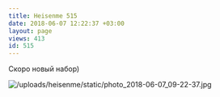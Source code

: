 ```yaml
---
title: Heisenme 515
date: 2018-06-07 12:22:37 +03:00
layout: page
views: 413
id: 515
---
```


Скоро новый набор)



![/uploads/heisenme/static/photo_2018-06-07_09-22-37.jpg](/uploads/heisenme/static/photo_2018-06-07_09-22-37.jpg)
